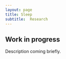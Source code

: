 ```yaml
---
layout: page
title: Sleep
subtitle:  Research
---
```


## Work in progress

Description coming briefly.